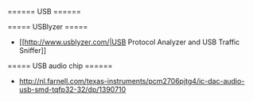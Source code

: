 ====== USB ======

===== USBlyzer =====
* [[http://www.usblyzer.com/|USB Protocol Analyzer and USB Traffic Sniffer]]

===== USB audio chip ======
* http://nl.farnell.com/texas-instruments/pcm2706pjtg4/ic-dac-audio-usb-smd-tqfp32-32/dp/1390710
